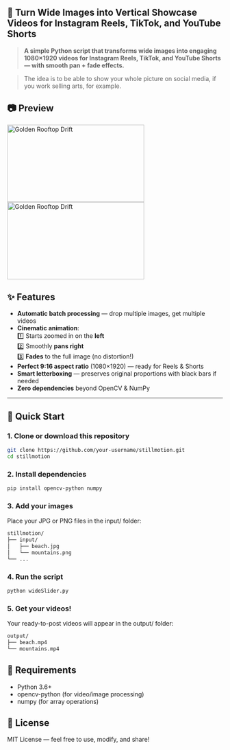 ## 🎥 Turn Wide Images into Vertical Showcase Videos for Instagram Reels, TikTok, and YouTube Shorts

> **A simple Python script that transforms wide images into engaging 1080×1920 videos for Instagram Reels, TikTok, and YouTube Shorts — with smooth pan + fade effects.**

>   The idea is to be able to show your whole picture on social media, if you work selling arts, for example.

## 📷 Preview

<img width="320" height="180" alt="Golden Rooftop Drift" src="https://github.com/user-attachments/assets/96bc5ef2-456e-4694-813a-b57cf203f296" />
<img width="320" height="180" alt="Golden Rooftop Drift" src="https://github.com/user-attachments/assets/353fd149-a6d7-4019-8d0a-07e25ef66d23" />


## ✨ Features
- **Automatic batch processing** — drop multiple images, get multiple videos
- **Cinematic animation**:  
  1️⃣ Starts zoomed in on the **left**  
  2️⃣ Smoothly **pans right**  
  3️⃣ **Fades** to the full image (no distortion!)
- **Perfect 9:16 aspect ratio** (1080×1920) — ready for Reels & Shorts
- **Smart letterboxing** — preserves original proportions with black bars if needed
- **Zero dependencies** beyond OpenCV & NumPy

---

## 🚀 Quick Start

### 1. Clone or download this repository
```bash
git clone https://github.com/your-username/stillmotion.git
cd stillmotion
```

### 2. Install dependencies
```bash
pip install opencv-python numpy
```

### 3. Add your images
Place your JPG or PNG files in the input/ folder:
```bash
stillmotion/
├── input/
│   ├── beach.jpg
│   └── mountains.png
└── ...
```

### 4. Run the script
```bash
python wideSlider.py
```

### 5. Get your videos!
Your ready-to-post videos will appear in the output/ folder:
```bash
output/
├── beach.mp4
└── mountains.mp4
```

## 📝 Requirements 
- Python 3.6+
- opencv-python (for video/image processing)
- numpy (for array operations)


## 📄 License 
MIT License — feel free to use, modify, and share! 
